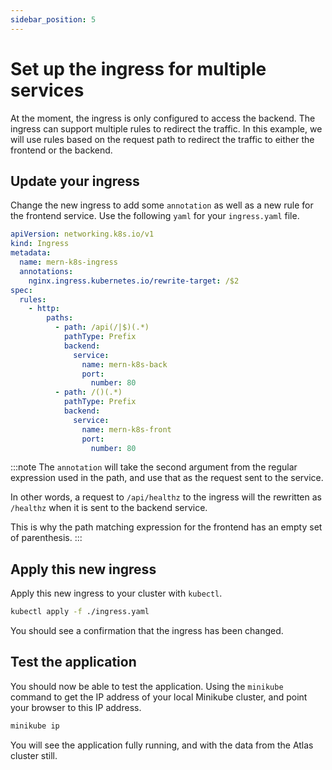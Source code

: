 ```yaml
---
sidebar_position: 5
---
```

# Set up the ingress for multiple services

At the moment, the ingress is only configured to access the backend. The ingress can support multiple rules to redirect the traffic. In this example, we will use rules based on the request path to redirect the traffic to either the frontend or the backend.

## Update your ingress

Change the new ingress to add some `annotation` as well as a new rule for the frontend service. Use the following `yaml` for your `ingress.yaml` file.

```yaml
apiVersion: networking.k8s.io/v1
kind: Ingress
metadata:
  name: mern-k8s-ingress
  annotations:
    nginx.ingress.kubernetes.io/rewrite-target: /$2
spec:
  rules:
    - http:
        paths:
          - path: /api(/|$)(.*)
            pathType: Prefix
            backend:
              service:
                name: mern-k8s-back
                port:
                  number: 80
          - path: /()(.*)
            pathType: Prefix
            backend:
              service:
                name: mern-k8s-front
                port:
                  number: 80
```

:::note
The `annotation` will take the second argument from the regular expression used in the path, and use that as the request sent to the service. 

In other words, a request to `/api/healthz` to the ingress will the rewritten as `/healthz` when it is sent to the backend service.

This is why the path matching expression for the frontend has an empty set of parenthesis.
:::

## Apply this new ingress

Apply this new ingress to your cluster with `kubectl`.

```bash
kubectl apply -f ./ingress.yaml
```

You should see a confirmation that the ingress has been changed.

## Test the application

You should now be able to test the application. Using the `minikube` command to get the IP address of your local Minikube cluster, and point your browser to this IP address.

```bash
minikube ip
```

You will see the application fully running, and with the data from the Atlas cluster still.
